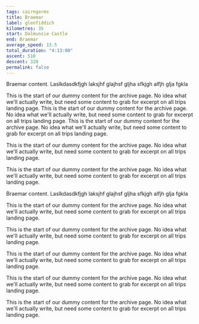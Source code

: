 ```yaml
---
tags: cairngorms
title: Braemar
label: glenfiddich
kilometres: 35
start: Dalmunzie Castle
end: Braemar
average_speed: 13.5
total_duration: "4:13:00"
ascent: 510
descent: 320
permalink: false
---
```


Braemar content. Laslkdasdkfjgh laksjhf glajhsf gljha sfkjgh alfjh glja fgkla

This is the start of our dummy content for the archive page. No idea what we'll actually write, but need some content to grab for excerpt on all trips landing page. This is the start of our dummy content for the archive page. No idea what we'll actually write, but need some content to grab for excerpt on all trips landing page. This is the start of our dummy content for the archive page. No idea what we'll actually write, but need some content to grab for excerpt on all trips landing page.

This is the start of our dummy content for the archive page. No idea what we'll actually write, but need some content to grab for excerpt on all trips landing page.

This is the start of our dummy content for the archive page. No idea what we'll actually write, but need some content to grab for excerpt on all trips landing page.

Braemar content. Laslkdasdkfjgh laksjhf glajhsf gljha sfkjgh alfjh glja fgkla

This is the start of our dummy content for the archive page. No idea what we'll actually write, but need some content to grab for excerpt on all trips landing page.

This is the start of our dummy content for the archive page. No idea what we'll actually write, but need some content to grab for excerpt on all trips landing page.

This is the start of our dummy content for the archive page. No idea what we'll actually write, but need some content to grab for excerpt on all trips landing page.

This is the start of our dummy content for the archive page. No idea what we'll actually write, but need some content to grab for excerpt on all trips landing page.

This is the start of our dummy content for the archive page. No idea what we'll actually write, but need some content to grab for excerpt on all trips landing page.
